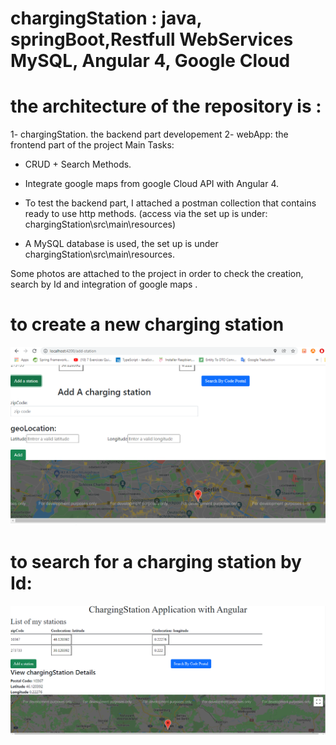 # chargingStation : java, springBoot,Restfull WebServices MySQL, Angular 4, Google Cloud
# the architecture of the repository is :

 1- chargingStation. the backend part developement
 2- webApp: the frontend part of the project
Main Tasks:
- CRUD + Search Methods.
 
- Integrate google maps from google Cloud API with Angular 4.


- To test the backend part, I attached a postman collection that contains ready to use http methods.
(access via  the set up is under: chargingStation\src\main\resources)

- A MySQL database is used, the set up is under chargingStation\src\main\resources.

Some photos are attached to the project in order to check the creation, search by Id and integration of google maps .


# to create a new charging station

![Alt text](https://github.com/SegniHajer/station/blob/master/add%20station.PNG "Optional title")



# to search for a charging station by Id:

![Alt text](https://github.com/SegniHajer/station/blob/master/searchById.PNG "Optional title")
